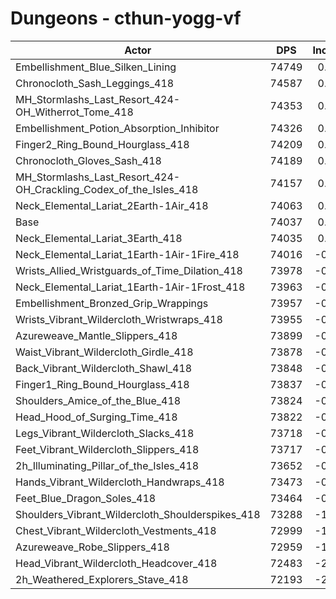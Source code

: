 # Dungeons - cthun-yogg-vf
| Actor | DPS | Increase |
|---|:---:|:---:|
|Embellishment_Blue_Silken_Lining|74749|0.96%|
|Chronocloth_Sash_Leggings_418|74587|0.74%|
|MH_Stormlashs_Last_Resort_424-OH_Witherrot_Tome_418|74353|0.43%|
|Embellishment_Potion_Absorption_Inhibitor|74326|0.39%|
|Finger2_Ring_Bound_Hourglass_418|74209|0.23%|
|Chronocloth_Gloves_Sash_418|74189|0.21%|
|MH_Stormlashs_Last_Resort_424-OH_Crackling_Codex_of_the_Isles_418|74157|0.16%|
|Neck_Elemental_Lariat_2Earth-1Air_418|74063|0.04%|
|Base|74037|0.00%|
|Neck_Elemental_Lariat_3Earth_418|74035|0.00%|
|Neck_Elemental_Lariat_1Earth-1Air-1Fire_418|74016|-0.03%|
|Wrists_Allied_Wristguards_of_Time_Dilation_418|73978|-0.08%|
|Neck_Elemental_Lariat_1Earth-1Air-1Frost_418|73963|-0.10%|
|Embellishment_Bronzed_Grip_Wrappings|73957|-0.11%|
|Wrists_Vibrant_Wildercloth_Wristwraps_418|73955|-0.11%|
|Azureweave_Mantle_Slippers_418|73899|-0.19%|
|Waist_Vibrant_Wildercloth_Girdle_418|73878|-0.21%|
|Back_Vibrant_Wildercloth_Shawl_418|73848|-0.26%|
|Finger1_Ring_Bound_Hourglass_418|73837|-0.27%|
|Shoulders_Amice_of_the_Blue_418|73824|-0.29%|
|Head_Hood_of_Surging_Time_418|73822|-0.29%|
|Legs_Vibrant_Wildercloth_Slacks_418|73718|-0.43%|
|Feet_Vibrant_Wildercloth_Slippers_418|73717|-0.43%|
|2h_Illuminating_Pillar_of_the_Isles_418|73652|-0.52%|
|Hands_Vibrant_Wildercloth_Handwraps_418|73473|-0.76%|
|Feet_Blue_Dragon_Soles_418|73464|-0.77%|
|Shoulders_Vibrant_Wildercloth_Shoulderspikes_418|73288|-1.01%|
|Chest_Vibrant_Wildercloth_Vestments_418|72999|-1.40%|
|Azureweave_Robe_Slippers_418|72959|-1.46%|
|Head_Vibrant_Wildercloth_Headcover_418|72483|-2.10%|
|2h_Weathered_Explorers_Stave_418|72193|-2.49%|
